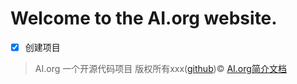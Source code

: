 # Welcome to the AI.org website.
- [x] 创建项目
>AI.org 一个开源代码项目
版权所有xxx([github](https://github.com/317886))©
[AI.org简介文档](C:\Users\admin\Desktop\signin.md)
